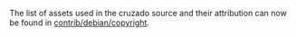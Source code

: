 The list of assets used in the cruzado source and their attribution can now be found in [contrib/debian/copyright](../contrib/debian/copyright).

